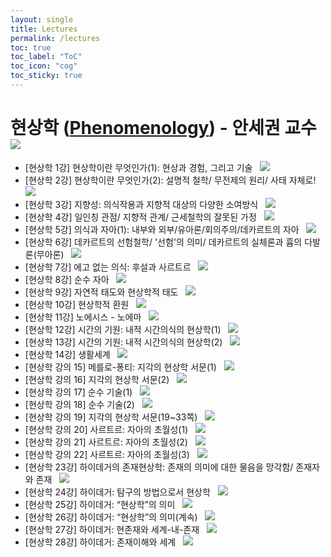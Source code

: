 ```yaml
---
layout: single
title: Lectures
permalink: /lectures
toc: true
toc_label: "ToC"
toc_icon: "cog"
toc_sticky: true
---
```


<head>
	<link rel="stylesheet" href="/resource/styles.css">
</head>

<h1 id="phenomenology">현상학 (<a href="https://en.wikipedia.org/wiki/Phenomenology_(philosophy)">Phenomenology</a>) - 안세권 교수
	&nbsp;
	<a href="https://youtube.com/playlist?list=PLQw_vhPNrnImT5NMIzAkD5mC1siHzbEK4&si=QK45_Y3jkfTO52ef">
		<img class="favicon" src="/resource/favicons/youtube_logo_icon_168737.png">
	</a>
	</h1>

<ul>
<li>
	[현상학 1강] 현상학이란 무엇인가(1): 현상과 경험, 그리고 기술
	&nbsp;
	<a href="https://youtu.be/nCLTdhAV2Bc?si=CzYnfg-WG4Toqia6">
		<img class="favicon" src="/resource/favicons/youtube_logo_icon_168737.png">
	</a>
</li>
<li>
	[현상학 2강] 현상학이란 무엇인가(2): 설명적 철학/ 무전제의 원리/ 사태 자체로!
	&nbsp;
	<a href="https://youtu.be/qondLLQ_PCY?si=KFt6l8AsJ0Bo9mpT">
		<img class="favicon" src="/resource/favicons/youtube_logo_icon_168737.png">
	</a>
</li>
<li>
	[현상학 3강] 지향성: 의식작용과 지향적 대상의 다양한 소여방식
	&nbsp;
	<a href="https://youtu.be/kLWDOnBGaUo?si=2k5Y3L9pNQiXtQLp">
		<img class="favicon" src="/resource/favicons/youtube_logo_icon_168737.png">
	</a>
</li>
<li>
	[현상학 4강] 일인칭 관점/ 지향적 관계/ 근세철학의 잘못된 가정
	&nbsp;
	<a href="https://youtu.be/0gjB-6W3mts?si=7g7mNo1R31dx4Xmq">
		<img class="favicon" src="/resource/favicons/youtube_logo_icon_168737.png">
	</a>
</li>
<li>
	[현상학 5강] 의식과 자아(1): 내부와 외부/유아론/회의주의/데카르트의 자아
	&nbsp;
	<a href="https://youtu.be/f1ndgf-h-54?si=mPSlc8jATNnlAFts">
		<img class="favicon" src="/resource/favicons/youtube_logo_icon_168737.png">
	</a>
</li>
<li>
	[현상학 6강] 데카르트의 선험철학/ '선험'의 의미/ 데카르트의 실체론과 흄의 다발론(무아론)
	&nbsp;
	<a href="https://youtu.be/TKTXOJufEEU?si=LgLgBohX5nQvTRLX">
		<img class="favicon" src="/resource/favicons/youtube_logo_icon_168737.png">
	</a>
</li>
<li>
	[현상학 7강] 에고 없는 의식: 후설과 사르트르
	&nbsp;
	<a href="https://youtu.be/tRONi0RzHAI?si=z_TKyABJqxV_Hy4y">
		<img class="favicon" src="/resource/favicons/youtube_logo_icon_168737.png">
	</a>
</li>
<li>
	[현상학 8강] 순수 자아
	&nbsp;
	<a href="https://youtu.be/qCiaV4SRkXQ?si=Guj9SOsa7zH7tyWf">
		<img class="favicon" src="/resource/favicons/youtube_logo_icon_168737.png">
	</a>
</li>
<li>
	[현상학 9강] 자연적 태도와 현상학적 태도
	&nbsp;
	<a href="https://youtu.be/B71OQ4JVR_4?si=Jf0lpPtx7HdHnPI0">
		<img class="favicon" src="/resource/favicons/youtube_logo_icon_168737.png">
	</a>
</li>
<li>
	[현상학 10강] 현상학적 환원
	&nbsp;
	<a href="https://youtu.be/yeltO_bFGpQ?si=PmzFv-PV3_rsywWL">
		<img class="favicon" src="/resource/favicons/youtube_logo_icon_168737.png">
	</a>
</li>
<li>
	[현상학 11강] 노에시스 - 노에마
	&nbsp;
	<a href="https://youtu.be/BYHyekNismA?si=zImOmu1ucot8DqEj">
		<img class="favicon" src="/resource/favicons/youtube_logo_icon_168737.png">
	</a>
</li>
<li>
	[현상학 12강] 시간의 기원: 내적 시간의식의 현상학(1)
	&nbsp;
	<a href="https://youtu.be/smw98J63Z7o?si=MDXwVfWGOvSPn7Sj">
		<img class="favicon" src="/resource/favicons/youtube_logo_icon_168737.png">
	</a>
</li>
<li>
	[현상학 13강] 시간의 기원: 내적 시간의식의 현상학(2)
	&nbsp;
	<a href="https://youtu.be/_V6r-uoxu2g?si=XapUNMdr1h0yG3HM">
		<img class="favicon" src="/resource/favicons/youtube_logo_icon_168737.png">
	</a>
</li>
<li>
	[현상학 14강] 생활세계
	&nbsp;
	<a href="https://youtu.be/jSvIhGWpBfY?si=xoh6v9QgpgF7KT7m">
		<img class="favicon" src="/resource/favicons/youtube_logo_icon_168737.png">
	</a>
</li>
<li>
	[현상학 강의 15] 메를로-퐁티: 지각의 현상학 서문(1)
	&nbsp;
	<a href="https://youtu.be/dHzyHFJtPv4?si=-zDg6zWMZw6VcxlJ">
		<img class="favicon" src="/resource/favicons/youtube_logo_icon_168737.png">
	</a>
</li>
<li>
	[현상학 강의 16] 지각의 현상학 서문(2)
	&nbsp;
	<a href="https://youtu.be/rtcTlw0tl-g?si=3DlVsidXpTYyKQXb">
		<img class="favicon" src="/resource/favicons/youtube_logo_icon_168737.png">
	</a>
</li>
<li>
	[현상학 강의 17] 순수 기술(1)
	&nbsp;
	<a href="https://youtu.be/VhZbEw9R6lU?si=juUSI-ziUZiemyws">
		<img class="favicon" src="/resource/favicons/youtube_logo_icon_168737.png">
	</a>
</li>
<li>
	[현상학 강의 18] 순수 기술(2)
	&nbsp;
	<a href="https://youtu.be/qotuveaGKiI?si=Wxxl0a8-Z61ky0ji">
		<img class="favicon" src="/resource/favicons/youtube_logo_icon_168737.png">
	</a>
</li>
<li>
	[현상학 강의 19] 지각의 현상학 서문(19~33쪽)
	&nbsp;
	<a href="https://youtu.be/2TC6ncNV20o?si=SgbIaajJlAeXg0Vx">
		<img class="favicon" src="/resource/favicons/youtube_logo_icon_168737.png">
	</a>
</li>
<li>
	[현상학 강의 20] 사르트르: 자아의 초월성(1)
	&nbsp;
	<a href="https://youtu.be/cbmtXWLEvC0?si=T6HlWdR-FRrd6Hg3">
		<img class="favicon" src="/resource/favicons/youtube_logo_icon_168737.png">
	</a>
</li>
<li>
	[현상학 강의 21] 사르트르: 자아의 초월성(2)
	&nbsp;
	<a href="https://youtu.be/SbVeQSLvNbc?si=7O6gF_G88R4cSed8">
		<img class="favicon" src="/resource/favicons/youtube_logo_icon_168737.png">
	</a>
</li>
<li>
	[현상학 강의 22] 사르트르: 자아의 초월성(3)
	&nbsp;
	<a href="https://youtu.be/-DhLMIZK5zc?si=MDNgeLfEKueIiNTF">
		<img class="favicon" src="/resource/favicons/youtube_logo_icon_168737.png">
	</a>
</li>
<li>
	[현상학 23강] 하이데거의 존재현상학: 존재의 의미에 대한 물음을 망각함/ 존재자와 존재
	&nbsp;
	<a href="https://youtu.be/1BTgZCRDK74?si=s5NEnFpRExpP4RMS">
		<img class="favicon" src="/resource/favicons/youtube_logo_icon_168737.png">
	</a>
</li>
<li>
	[현상학 24강] 하이데거: 탐구의 방법으로서 현상학
	&nbsp;
	<a href="https://youtu.be/qqXO7VOvMHk?si=NzXsKCykHKHeBv-A">
		<img class="favicon" src="/resource/favicons/youtube_logo_icon_168737.png">
	</a>
</li>
<li>
	[현상학 25강] 하이데거: “현상학”의 의미
	&nbsp;
	<a href="https://youtu.be/XIwIEAT22kI?si=MD6uSGUO_-jvw5zi">
		<img class="favicon" src="/resource/favicons/youtube_logo_icon_168737.png">
	</a>
</li>
<li>
	[현상학 26강] 하이데거: “현상학”의 의미(계속)
	&nbsp;
	<a href="https://youtu.be/IHVvyX3QTOU?si=SRe9o06y6BCb_sHj">
		<img class="favicon" src="/resource/favicons/youtube_logo_icon_168737.png">
	</a>
</li>
<li>
	[현상학 27강] 하이데거: 현존재와 세계-내-존재
	&nbsp;
	<a href="https://youtu.be/JwL5Z1Ttcz0?si=uqNQFvmL1jWlA84s">
		<img class="favicon" src="/resource/favicons/youtube_logo_icon_168737.png">
	</a>
</li>
<li>
	[현상학 28강] 하이데거: 존재이해와 세계
	&nbsp;
	<a href="https://youtu.be/nJZRTMdRqGg?si=gUF-cwRRMLdLkuT-">
		<img class="favicon" src="/resource/favicons/youtube_logo_icon_168737.png">
	</a>
</li>
</ul>
